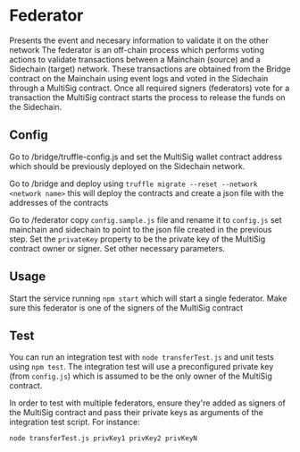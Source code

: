 # Federator
Presents the event and necesary information to validate it on the other network
The federator is an off-chain process which performs voting actions to validate transactions between a Mainchain (source) and a Sidechain (target) network. These transactions are obtained from the Bridge contract on the Mainchain using event logs and voted in the Sidechain through a MultiSig contract. Once all required signers (federators) vote for a transaction the MultiSig contract starts the process to release the funds on the Sidechain.

## Config

Go to /bridge/truffle-config.js and set the MultiSig wallet contract address which should be previously deployed on the Sidechain network.

Go to /bridge and deploy using `truffle migrate --reset --network <network name>` this will deploy the contracts and create a json file with the addresses of the contracts

Go to /federator copy `config.sample.js` file and rename it to `config.js` set mainchain and sidechain to point to the json file created in the previous step. Set the `privateKey` property to be the private key of the MultiSig contract owner or signer. Set other necessary parameters.

## Usage
Start the service running `npm start` which will start a single federator. Make sure this federator is one of the signers of the MultiSig contract

## Test
You can run an integration test with `node transferTest.js` and unit tests using `npm test`. The integration test will use a preconfigured private key (from `config.js`) which is assumed to be the only owner of the MultiSig contract.

In order to test with multiple federators, ensure they're added as signers of the MultiSig contract and pass their private keys as arguments of the integration test script. For instance:

`node transferTest.js privKey1 privKey2 privKeyN`

